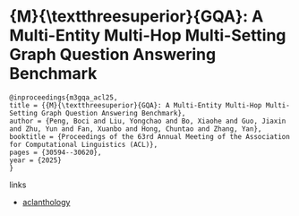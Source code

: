 # {M}{\textthreesuperior}{GQA}: A Multi-Entity Multi-Hop Multi-Setting Graph Question Answering Benchmark

```
@inproceedings{m3gqa_acl25,
title = {{M}{\textthreesuperior}{GQA}: A Multi-Entity Multi-Hop Multi-Setting Graph Question Answering Benchmark},
author = {Peng, Boci and Liu, Yongchao and Bo, Xiaohe and Guo, Jiaxin and Zhu, Yun and Fan, Xuanbo and Hong, Chuntao and Zhang, Yan},
booktitle = {Proceedings of the 63rd Annual Meeting of the Association for Computational Linguistics (ACL)},
pages = {30594--30620},
year = {2025}
}
```

links
- [aclanthology](https://aclanthology.org/2025.acl-long.1478/)
